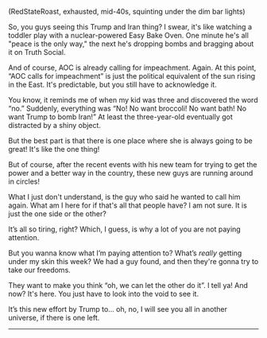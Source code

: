 (RedStateRoast, exhausted, mid-40s, squinting under the dim bar lights)

So, you guys seeing this Trump and Iran thing? I swear, it's like watching a toddler play with a nuclear-powered Easy Bake Oven. One minute he's all "peace is the only way," the next he's dropping bombs and bragging about it on Truth Social.

And of course, AOC is already calling for impeachment. Again. At this point, “AOC calls for impeachment” is just the political equivalent of the sun rising in the East. It's predictable, but you still have to acknowledge it.

You know, it reminds me of when my kid was three and discovered the word “no.” Suddenly, everything was “No! No want broccoli! No want bath! No want Trump to bomb Iran!” At least the three-year-old eventually got distracted by a shiny object.

But the best part is that there is one place where she is always going to be great! It's like the one thing!

But of course, after the recent events with his new team for trying to get the power and a better way in the country, these new guys are running around in circles!

What I just don't understand, is the guy who said he wanted to call him again.
What am I here for if that's all that people have? I am not sure. It is just the one side or the other?

It’s all so tiring, right? Which, I guess, is why a lot of you are not paying attention. 

But you wanna know what I’m paying attention to? What’s *really* getting under my skin this week? We had a guy found, and then they're gonna try to take our freedoms.

They want to make you think “oh, we can let the other do it”. I tell ya!
And now? It's here. You just have to look into the void to see it.

It’s this new effort by Trump to… oh, no, I will see you all in another universe, if there is one left.

---